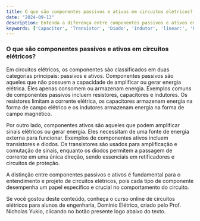 ```yaml
---
title: O que são componentes passivos e ativos em circuitos elétricos?
date: "2024-09-13"
description: Entenda a diferença entre componentes passivos e ativos em circuitos elétricos e suas principais características.
keywords: ['Capacitor', 'Transistor', 'Diodo', 'Indutor', 'linear:', 'Resistente', 'Passivo']
---
```


### O que são componentes passivos e ativos em circuitos elétricos?

Em circuitos elétricos, os componentes são classificados em duas categorias principais: passivos e ativos. Componentes passivos são aqueles que não possuem a capacidade de amplificar ou gerar energia elétrica. Eles apenas consomem ou armazenam energia. Exemplos comuns de componentes passivos incluem resistores, capacitores e indutores. Os resistores limitam a corrente elétrica, os capacitores armazenam energia na forma de campo elétrico e os indutores armazenam energia na forma de campo magnético.

Por outro lado, componentes ativos são aqueles que podem amplificar sinais elétricos ou gerar energia. Eles necessitam de uma fonte de energia externa para funcionar. Exemplos de componentes ativos incluem transistores e diodos. Os transistores são usados para amplificação e comutação de sinais, enquanto os diodos permitem a passagem de corrente em uma única direção, sendo essenciais em retificadores e circuitos de proteção.

A distinção entre componentes passivos e ativos é fundamental para o entendimento e projeto de circuitos elétricos, pois cada tipo de componente desempenha um papel específico e crucial no comportamento do circuito.

Se você gostou deste conteúdo, conheça o curso online de circuitos elétricos para alunos de engenharia, Domínio Elétrico, criado pelo Prof. Nicholas Yukio, clicando no botão presente logo abaixo do texto.